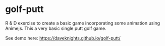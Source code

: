 # golf-putt
R & D exercise to create a basic game incorporating some animation using Animejs.
This a very basic single putt golf game.

See demo here: https://daveknights.github.io/golf-putt/
